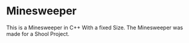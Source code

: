 # Minesweeper
This is a Minesweeper in C++
With a fixed Size.
The Minesweeper was made for a Shool Project.
